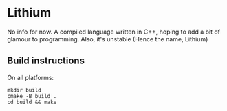 # Lithium

No info for now. A compiled language written in C++, hoping to add a bit of glamour to programming. Also, it's
unstable (Hence the name, Lithium)

## Build instructions

On all platforms:

```
mkdir build
cmake -B build .
cd build && make
```